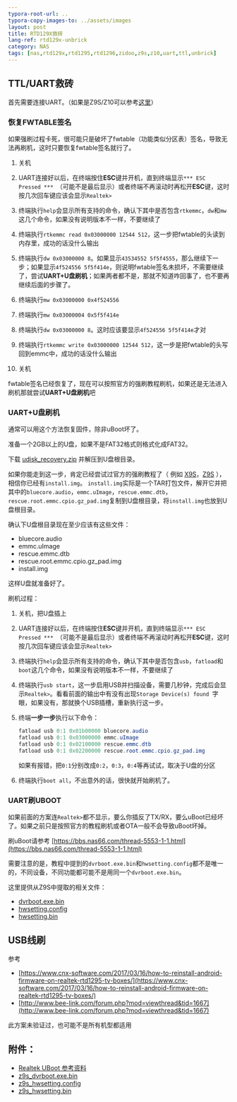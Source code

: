 ```yaml
---
typora-root-url: ..
typora-copy-images-to: ../assets/images
layout: post
title: RTD129X救砖
lang-ref: rtd129x-unbrick
category: NAS
tags: [nas,rtd129x,rtd1295,rtd1296,zidoo,z9s,z10,uart,ttl,unbrick]
---
```


## TTL/UART救砖

首先需要连接UART。（如果是Z9S/Z10可以参考[这里](/nas/2020/07/07/z9s-dev.html)）

### 恢复FWTABLE签名

如果强刷过程卡死，很可能只是破坏了fwtable（功能类似分区表）签名，导致无法再刷机，这时只要恢复fwtable签名就行了。

1. 关机

2. UART连接好以后，在终端按住**ESC**键并开机，直到终端显示`*** ESC Pressed *** `（可能不是最后显示）或者终端不再滚动时再松开**ESC**键，这时按几次回车键应该会显示`Realtek>`

3. 终端执行`help`会显示所有支持的命令，确认下其中是否包含`rtkemmc`，`dw`和`mw`这几个命令，如果没有说明版本不一样，不要继续了

4. 终端执行`rtkemmc read 0x03000000 12544 512`，这一步把fwtable的头读到内存里，成功的话没什么输出

5. 终端执行`dw 0x03000000 8`。如果显示`43534552 5f5f4555`，那么继续下一步；如果显示`4f524556 5f5f414e`，则说明fwtable签名未损坏，不需要继续了，尝试**UART+U盘刷机**；如果两者都不是，那就不知道咋回事了，也不要再继续后面的步骤了。

6. 终端执行`mw 0x03000000 0x4f524556`

7. 终端执行`mw 0x03000004 0x5f5f414e`

8. 终端执行`dw 0x03000000 8`。这时应该要显示`4f524556 5f5f414e`才对

9. 终端执行`rtkemmc write 0x03000000 12544 512`，这一步是把fwtable的头写回到emmc中，成功的话没什么输出

10. 关机

fwtable签名已经恢复了，现在可以按照官方的强刷教程刷机，如果还是无法进入刷机那就尝试**UART+U盘刷机**吧



### UART+U盘刷机

通常可以用这个方法恢复固件，除非uBoot坏了。

准备一个2GB以上的U盘，如果不是FAT32格式则格式化成FAT32。

下载 [udisk_recovery.zip](/assets/files/udisk_recovery.zip) 并解压到U盘根目录。

如果你能走到这一步，肯定已经尝试过官方的强刷教程了（ 例如 [X9S](https://www.zidoo.tv/Support/support_guide/guide_target/1vhOLOoLZ3NKKmVViAFMcQ%3D%3D.html)，[Z9S](https://www.zidoo.tv/Support/support_guide/guide_target/GAi8Kohb5eLeq7k9e%5Bld%5D3ulg%3D%3D.html) ），相信你已经有`install.img`。
`install.img`实际是一个TAR打包文件，解开它并把其中的`bluecore.audio`，`emmc.uImage`，`rescue.emmc.dtb`，`rescue.root.emmc.cpio.gz_pad.img`复制到U盘根目录，将`install.img`也放到U盘根目录。

确认下U盘根目录现在至少应该有这些文件：

* bluecore.audio
* emmc.uImage
* rescue.emmc.dtb
* rescue.root.emmc.cpio.gz_pad.img
* install.img

这样U盘就准备好了。



刷机过程：

1. 关机，把U盘插上

2. UART连接好以后，在终端按住**ESC**键并开机，直到终端显示`*** ESC Pressed *** `（可能不是最后显示）或者终端不再滚动时再松开**ESC**键，这时按几次回车键应该会显示`Realtek>`

3. 终端执行`help`会显示所有支持的命令，确认下其中是否包含`usb`，`fatload`和`boot`这几个命令，如果没有说明版本不一样，不要继续了

4. 终端执行`usb start`，这一步启用USB并扫描设备，需要几秒钟，完成后会显示`Realtek>`。看看前面的输出中有没有出现`Storage Device(s) found `字眼，如果没有，那就换个USB插槽，重新执行这一步。

5. 终端**一步一步**执行以下命令：

   ```powershell
   fatload usb 0:1 0x01b00000 bluecore.audio
   fatload usb 0:1 0x03000000 emmc.uImage
   fatload usb 0:1 0x02100000 rescue.emmc.dtb
   fatload usb 0:1 0x02200000 rescue.root.emmc.cpio.gz_pad.img
   ```

   如果有报错，把`0:1`分别改成`0:2`，`0:3`，`0:4`等再试试，取决于U盘的分区

6. 终端执行`boot all`，不出意外的话，很快就开始刷机了。



### UART刷UBOOT

如果前面的方案连`Realtek>`都不显示，要么你插反了TX/RX，要么uBoot已经坏了。如果之前只是按照官方的教程刷机或者OTA一般不会导致uBoot坏掉。

刷uBoot请参考 [https://bbs.nas66.com/thread-5553-1-1.html](https://bbs.nas66.com/thread-5553-1-1.html)

需要注意的是，教程中提到的`dvrboot.exe.bin`和`hwsetting.config`都不是唯一的，不同设备，不同功能都可能不是用同一个`dvrboot.exe.bin`。

这里提供从Z9S中提取的相关文件：
* [dvrboot.exe.bin](/assets/files/z9s_dvrboot.exe.bin)
* [hwsetting.config](/assets/files/z9s_hwsetting.config)
* [hwsetting.bin](/assets/files/z9s_hwsetting.bin)


## USB线刷

参考 
* [https://www.cnx-software.com/2017/03/16/how-to-reinstall-android-firmware-on-realtek-rtd1295-tv-boxes/](https://www.cnx-software.com/2017/03/16/how-to-reinstall-android-firmware-on-realtek-rtd1295-tv-boxes/)
* [http://www.bee-link.com/forum.php?mod=viewthread&tid=1667](http://www.bee-link.com/forum.php?mod=viewthread&tid=1667)

此方案未验证过，也可能不是所有机型都适用



## 附件：

* [Realtek UBoot 参考资料](/assets/files/RTD1619_RTD129x_Bootcode.pdf)
* [z9s_dvrboot.exe.bin](/assets/files/z9s_dvrboot.exe.bin)
* [z9s_hwsetting.config](/assets/files/z9s_hwsetting.config)
* [z9s_hwsetting.bin](/assets/files/z9s_hwsetting.bin)

